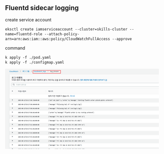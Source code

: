 ## Fluentd sidecar logging
create service account
```
eksctl create iamserviceaccount --cluster=skills-cluster --name=fluentd-role --attach-policy-arn=arn:aws:iam::aws:policy/CloudWatchFullAccess --approve
```

command
```
k apply -f ./pod.yaml
k apply -f ./configmap.yaml
```
![Alt text](image.png)
